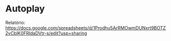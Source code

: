 # Autoplay

Relatório: https://docs.google.com/spreadsheets/d/1Prodhu5ArRMOwmDUNxrt9BOTZ2vCblK0FRldaDVtr-s/edit?usp=sharing
